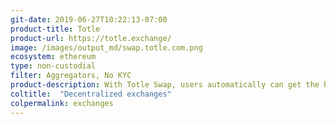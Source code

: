 ```yaml
---
git-date: 2019-06-27T10:22:13-07:00
product-title: Totle
product-url: https://totle.exchange/
image: /images/output_md/swap.totle.com.png
ecosystem: ethereum
type: non-custodial
filter: Aggregators, No KYC
product-description: With Totle Swap, users automatically can get the best price on the DEX market for any ERC-20 token in a near instant swap. [Interview with Totle founder and CEO, David Bleznak](/totle).
coltitle:  "Decentralized exchanges"
colpermalink: exchanges
---
```


